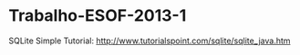 Trabalho-ESOF-2013-1
====================

SQLite Simple Tutorial: http://www.tutorialspoint.com/sqlite/sqlite_java.htm
